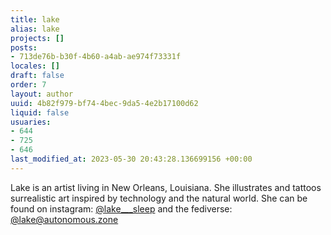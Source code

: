 ```yaml
---
title: lake
alias: lake
projects: []
posts:
- 713de76b-b30f-4b60-a4ab-ae974f73331f
locales: []
draft: false
order: 7
layout: author
uuid: 4b82f979-bf74-4bec-9da5-4e2b17100d62
liquid: false
usuaries:
- 644
- 725
- 646
last_modified_at: 2023-05-30 20:43:28.136699156 +00:00
---
```


<p style="text-align:start">Lake is an artist living in New Orleans, Louisiana. She illustrates and tattoos surrealistic art inspired by technology and the natural world. She can be found on instagram: <a href="https://instagram.com/lake___sleep" rel="noopener" target="_blank" referrerpolicy="strict-origin-when-cross-origin">@lake___sleep</a> and the fediverse: <a href="https://autonomous.zone/@lake" rel="noopener" target="_blank" referrerpolicy="strict-origin-when-cross-origin">@lake@autonomous.zone</a></p>